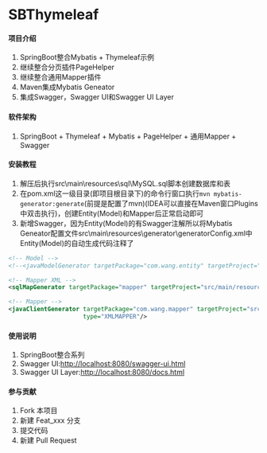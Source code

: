 # SBThymeleaf

#### 项目介绍

1. SpringBoot整合Mybatis + Thymeleaf示例
2. 继续整合分页插件PageHelper
3. 继续整合通用Mapper插件
4. Maven集成Mybatis Geneator
5. 集成Swagger，Swagger UI和Swagger UI Layer

#### 软件架构

1. SpringBoot + Thymeleaf + Mybatis + PageHelper + 通用Mapper + Swagger

#### 安装教程

1. 解压后执行src\main\resources\sql\MySQL.sql脚本创建数据库和表
2. 在pom.xml这一级目录(即项目根目录下)的命令行窗口执行```
                                 mvn mybatis-generator:generate
                                 ```(前提是配置了mvn)(IDEA可以直接在Maven窗口Plugins中双击执行)，创建Entity(Model)和Mapper后正常启动即可
3. 新增Swagger，因为Entity(Model)的有Swagger注解所以将Mybatis Geneator配置文件src\main\resources\generator\generatorConfig.xml中Entity(Model)的自动生成代码注释了
```Xml
<!-- Model -->
<!--<javaModelGenerator targetPackage="com.wang.entity" targetProject="src/main/java"/>-->

<!-- Mapper XML -->
<sqlMapGenerator targetPackage="mapper" targetProject="src/main/resources"/>

<!-- Mapper -->
<javaClientGenerator targetPackage="com.wang.mapper" targetProject="src/main/java"
                     type="XMLMAPPER"/>
```

#### 使用说明

1. SpringBoot整合系列
2. Swagger UI:[http://localhost:8080/swagger-ui.html](http://localhost:8080/swagger-ui.html)
3. Swagger UI Layer:[http://localhost:8080/docs.html](http://localhost:8080/docs.html)

#### 参与贡献

1. Fork 本项目
2. 新建 Feat_xxx 分支
3. 提交代码
4. 新建 Pull Request
